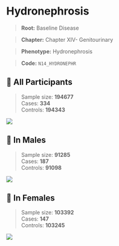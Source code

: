 # Hydronephrosis

> **Root:** Baseline Disease  

> **Chapter:** Chapter XIV- Genitourinary  

> **Phenotype:** Hydronephrosis  

> **Code:** `N14_HYDRONEPHR`

## 🧪 All Participants  
> Sample size: **194677**  
> Cases: **334**  
> Controls: **194343**
<img src="/Disease/Figures/ALL/Baseline/N14_HYDRONEPHR.png"/>
<CsvTable src="/Disease_Data/ALL/Baseline/LG_N14_HYDRONEPHR.csv" label="🔍 View full results" />

## 👨 In Males  
> Sample size: **91285**  
> Cases: **187**  
> Controls: **91098**
<img src="/Disease/Figures/Male/Baseline/N14_HYDRONEPHR.png"/>
<CsvTable src="/Disease_Data/Male/Baseline/LG_N14_HYDRONEPHR.csv" label="🔍 View full results" />

## 👩 In Females  
> Sample size: **103392**  
> Cases: **147**  
> Controls: **103245**
<img src="/Disease/Figures/Female/Baseline/N14_HYDRONEPHR.png"/>
<CsvTable src="/Disease_Data/Female/Baseline/LG_N14_HYDRONEPHR.csv" label="🔍 View full results" />
